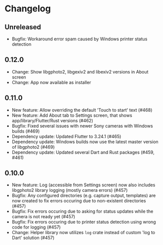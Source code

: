 # Changelog

## Unreleased

- Bugfix: Workaround error spam caused by Windows printer status detection

## 0.12.0

- Change: Show libgphoto2, libgexiv2 and libexiv2 versions in About screen
- Change: App now available as installer

## 0.11.0

- New feature: Allow overriding the default 'Touch to start' text (#468)
- New feature: Add About tab to Settings screen, that shows app/library/Flutter/Rust versions (#462)
- Bugfix: Fixed several issues with newer Sony cameras with Windows builds (#469)
- Dependency update: Updated Flutter to 3.24.1 (#465)
- Dependency update: Windows builds now use the latest master version of libgphoto2 (#469)
- Dependency update: Updated several Dart and Rust packages (#459, #461)

## 0.10.0

- New feature: Log (accessible from Settings screen) now also includes libgphoto2 library logging (mostly camera errors) (#457)
- Bugfix: Any configured directories (e.g. capture output, templates) are now created to fix errors occuring due to non-existent directories (#457)
- Bugfix: Fix errors occuring due to asking for status updates while the camera is not ready yet (#457)
- Bugfix: Fix errors occuring due to printer status detection using wrong code for logging (#457)
- Change: Helper library now utilizes `log` crate instead of custom 'log to Dart' solution (#457)

